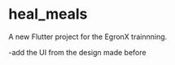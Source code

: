 # heal_meals

A new Flutter project for the EgronX trainnning.

-add the UI from the design made before
